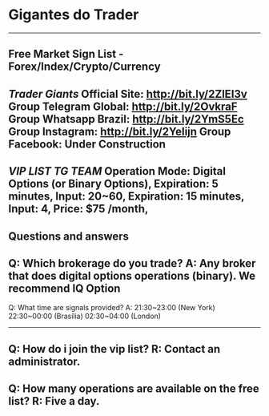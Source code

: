 # Gigantes do Trader
--------------------------------------------------------------------------
Free Market Sign List - Forex/Index/Crypto/Currency
--------------------------------------------------------------------------
*Trader Giants*
Official Site: http://bit.ly/2ZlEI3v
Group Telegram Global: http://bit.ly/2OvkraF
Group Whatsapp Brazil: http://bit.ly/2YmS5Ec
Group Instagram: http://bit.ly/2YeIijn
Group Facebook: Under Construction
--------------------------------------------------------------------------
*VIP LIST TG TEAM*
Operation Mode: Digital Options (or Binary Options),
Expiration: 5 minutes,
Input: 20~60,
Expiration: 15 minutes,
Input: 4,
Price: $75 /month,
--------------------------------------------------------------------------
Questions and answers
--------------------------------------------------------------------------
Q: Which brokerage do you trade?
A: Any broker that does digital options operations (binary). We recommend IQ Option
--------------------------------------------------------------------------

Q: What time are signals provided?
A: 21:30~23:00 (New York)
22:30~00:00 (Brasília)
02:30~04:00 (London)

--------------------------------------------------------------------------
Q: How do i join the vip list?
R: Contact an administrator.
--------------------------------------------------------------------------

Q: How many operations are available on the free list?
R: Five a day.
--------------------------------------------------------------------------
